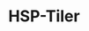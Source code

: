---
layout: page
title: HSP-Tiler
description: a python script to mend frameshift mutations in transcriptomics data using BLAST and HMMs for senior thesis at UCSC Work done in Mark Blaxter’s lab at The University of Edinbugh
img: assets/img/hsp_tiler_example.png
importance: 4
category: work
redirect: http://github.com/edraizen/hsp_tiler
github: http://github.com/edraizen/hsp_tiler
---